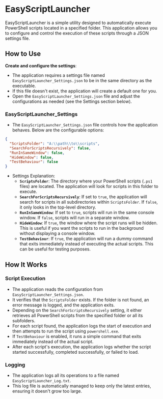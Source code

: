 # EasyScriptLauncher

EasyScriptLauncher is a simple utility designed to automatically execute PowerShell scripts located in a specified folder. This application allows you to configure and control the execution of these scripts through a JSON settings file.

## How to Use

**Create and configure the settings**:
   - The application requires a settings file named `EasyScriptLauncher_Settings.json` to be in the same directory as the executable.
   - If this file doesn't exist, the application will create a default one for you.
   - Open the `EasyScriptLauncher_Settings.json` file and adjust the configurations as needed (see the Settings section below).

### EasyScriptLauncher_Settings

* The `EasyScriptLauncher_Settings.json` file controls how the application behaves. Below are the configurable options:
```json
{
  "ScriptsFolder": "A:\\path\\to\\scripts",
  "SearchForScriptsRecursively": false,
  "RunInSameWindow": false,
  "HideWindow": false,
  "TestBehaviour": false
}
```

* Settings Explanation:
  * **`ScriptsFolder`**: The directory where your PowerShell scripts (`.ps1` files) are located. The application will look for scripts in this folder to execute.
  * **`SearchForScriptsRecursively`**: If set to `true`, the application will search for scripts in all subdirectories within `ScriptsFolder`. If `false`, it only looks in the top-level directory.
  * **`RunInSameWindow`**: If set to `true`, scripts will run in the same console window. If `false`, scripts will run in a separate window.
  * **`HideWindow`**: If `true`, the window where the script runs will be hidden. This is useful if you want the scripts to run in the background without displaying a console window.
  * **`TestBehaviour`**: If `true`, the application will run a dummy command that exits immediately instead of executing the actual scripts. This can be useful for testing purposes.

## How It Works

### Script Execution

- The application reads the configuration from `EasyScriptLauncher_Settings.json`.
- It verifies that the `ScriptsFolder` exists. If the folder is not found, an error message is logged, and the application exits.
- Depending on the `SearchForScriptsRecursively` setting, it either retrieves all PowerShell scripts from the specified folder or all its subfolders.
- For each script found, the application logs the start of execution and then attempts to run the script using `powershell.exe`.
- If `TestBehaviour` is enabled, it runs a simple command that exits immediately instead of the actual script.
- After each script's execution, the application logs whether the script started successfully, completed successfully, or failed to load.

### Logging

- The application logs all its operations to a file named `EasyScriptLauncher_Log.txt`.
- This log file is automatically managed to keep only the latest entries, ensuring it doesn't grow too large.
